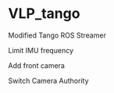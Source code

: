 # VLP_tango
 Modified Tango ROS Streamer
 
 Limit IMU frequency
 
 Add front camera
 
 Switch Camera Authority
